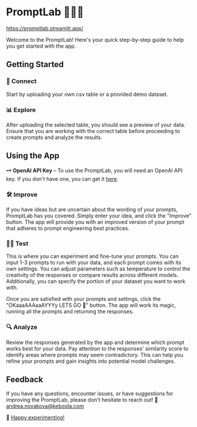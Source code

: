 # PromptLab 👩🏻‍🔬

https://promptlab.streamlit.app/

Welcome to the PromptLab! Here's your quick step-by-step guide to help you get started with the app.

## Getting Started

### 🔄 Connect
Start by uploading your own csv table or a provided demo dataset.

### 📊 Explore
After uploading the selected table, you should see a preview of your data. Ensure that you are working with the correct table before proceeding to create prompts and analyze the results.

## Using the App

🗝️ __OpenAI API Key__ – To use the PromptLab, you will need an OpenAI API key. If you don't have one, you can get it [here](https://platform.openai.com/account/api-keys).

### 🛠️ Improve
If you have ideas but are uncertain about the wording of your prompts, PromptLab has you covered. Simply enter your idea, and click the "Improve" button. The app will provide you with an improved version of your prompt that adheres to prompt engineering best practices.

### 🤹‍♂️ Test
This is where you can experiment and fine-tune your prompts. You can input 1-3 prompts to run with your data, and each prompt comes with its own settings. You can adjust parameters such as temperature to control the creativity of the responses or compare results across different models. Additionally, you can specify the portion of your dataset you want to work with.

 Once you are satisfied with your prompts and settings, click the "OKaaaAAAaaAYYYy LETS GO 🎢" button. The app will work its magic, running all the prompts and returning the responses.

### 🔍 Analyze
Review the responses generated by the app and determine which prompt works best for your data. Pay attention to the responses' similarity score to identify areas where prompts may seem contradictory. This can help you refine your prompts and gain insights into potential model challenges.

## Feedback
If you have any questions, encounter issues, or have suggestions for improving the PromptLab, please don't hesitate to reach out! 💌 andrea.novakova@keboola.com

🫡 [Happy experimenting!](https://promptlab.streamlit.app/)